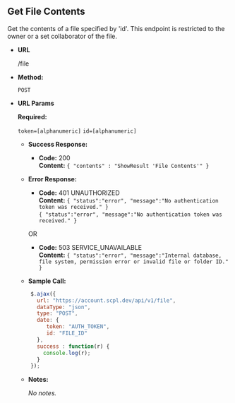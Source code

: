 **Get File Contents**
----
Get the contents of a file specified by 'id'. This endpoint is restricted to the owner or a set collaborator of the file.

* **URL**

  /file

* **Method:**

  `POST`

*  **URL Params**

   **Required:**

   `token=[alphanumeric]`
   `id=[alphanumeric]`

   * **Success Response:**

     * **Code:** 200 <br />
       **Content:** `{ "contents" : "ShowResult 'File Contents'" }`

   * **Error Response:**

     * **Code:** 401 UNAUTHORIZED <br />
       **Content:** `{ "status":"error", "message":"No authentication token was received." }`<br/>
       `{ "status":"error", "message":"No authentication token was received." }`

     OR

     * **Code:** 503 SERVICE_UNAVAILABLE <br />
       **Content:** `{ "status":"error", "message":"Internal database, file system, permission error or invalid file or folder ID." }`

   * **Sample Call:**

   ```javascript
       $.ajax({
         url: "https://account.scpl.dev/api/v1/file",
         dataType: "json",
         type: "POST",
         date: {
            token: "AUTH_TOKEN",
            id: "FILE_ID"
         },
         success : function(r) {
           console.log(r);
         }
       });
     ```

   * **Notes:**

     _No notes._
